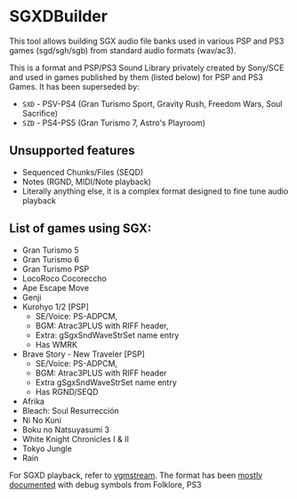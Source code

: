 # SGXDBuilder

This tool allows building SGX audio file banks used in various PSP and PS3 games (sgd/sgh/sgb) from standard audio formats (wav/ac3).

This is a format and PSP/PS3 Sound Library privately created by Sony/SCE and used in games published by them (listed below) for PSP and PS3 Games.
It has been superseded by:
* `SXD` - PSV-PS4 (Gran Turismo Sport, Gravity Rush, Freedom Wars, Soul Sacrifice)
* `SZD` - PS4-PS5 (Gran Turismo 7, Astro's Playroom)

## Unsupported features
* Sequenced Chunks/Files (SEQD)
* Notes (RGND, MIDI/Note playback)
* Literally anything else, it is a complex format designed to fine tune audio playback

## List of games using SGX:
* Gran Turismo 5
* Gran Turismo 6
* Gran Turismo PSP
* LocoRoco Cocoreccho
* Ape Escape Move
* Genji
* Kurohyo 1/2 [PSP]
  * SE/Voice: PS-ADPCM, 
  * BGM: Atrac3PLUS with RIFF header,
  * Extra: gSgxSndWaveStrSet name entry
  * Has WMRK
* Brave Story - New Traveler [PSP] 
  * SE/Voice: PS-ADPCM, 
  * BGM: Atrac3PLUS with RIFF header
  * Extra gSgxSndWaveStrSet name entry
  * Has RGND/SEQD
* Afrika
* Bleach: Soul Resurrección
* Ni No Kuni
* Boku no Natsuyasumi 3
* White Knight Chronicles I & II
* Tokyo Jungle
* Rain

For SGXD playback, refer to [vgmstream](https://github.com/vgmstream/vgmstream).
The format has been [mostly documented](https://github.com/Nenkai/SGXDataBuilder/blob/master/SGXDBuilder/SGXD.bt) with debug symbols from Folklore, PS3
